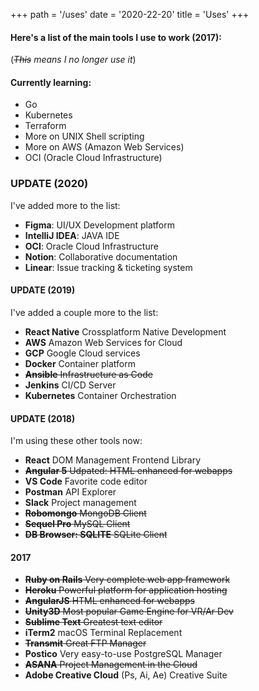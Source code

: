 +++
path =  '/uses'
date =  '2020-22-20'
title = 'Uses'
+++

#### **Here's a list of the main tools I use to work (2017):**

(_~~This~~ means I no longer use it_)

#### Currently learning:

- Go
- Kubernetes
- Terraform
- More on UNIX Shell scripting
- More on AWS (Amazon Web Services)
- OCI (Oracle Cloud Infrastructure)

### UPDATE (2020)

I've added more to the list:

- **Figma**: UI/UX Development platform
- **IntelliJ IDEA**: JAVA IDE
- **OCI**: Oracle Cloud Infrastructure
- **Notion**: Collaborative documentation
- **Linear**: Issue tracking & ticketing system

#### UPDATE (2019)

I've added a couple more to the list:

- **React Native** Crossplatform Native Development
- **AWS** Amazon Web Services for Cloud
- **GCP** Google Cloud services
- **Docker** Container platform
- ~~**Ansible** Infrastructure as Code~~
- **Jenkins** CI/CD Server
- **Kubernetes** Container Orchestration

#### UPDATE (2018)

I'm using these other tools now:

- **React** DOM Management Frontend Library
- ~~**Angular 5** Udpated: HTML enhanced for webapps~~
- **VS Code** Favorite code editor
- **Postman** API Explorer
- **Slack** Project management
- ~~**Robomongo** MongoDB Client~~
- ~~**Sequel Pro** MySQL Client~~
- ~~**DB Browser: SQLITE** SQLite Client~~

#### 2017

- ~~**Ruby on Rails** Very complete web app framework~~
- ~~**Heroku** Powerful platform for application hosting~~
- ~~**AngularJS** HTML enhanced for webapps~~
- ~~**Unity3D** Most popular Game Engine for VR/Ar Dev~~
- ~~**Sublime Text** Greatest text editor~~
- **iTerm2** macOS Terminal Replacement
- ~~**Transmit** Great FTP Manager~~
- **Postico** Very easy-to-use PostgreSQL Manager
- ~~**ASANA** Project Management in the Cloud~~
- **Adobe Creative Cloud** (Ps, Ai, Ae) Creative Suite
